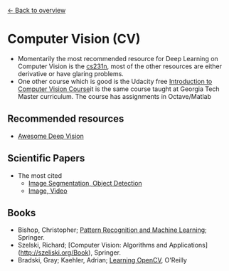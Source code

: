 [← Back to overview](../../../)

# Computer Vision (CV)

* Momentarily the most recommended resource for Deep Learning on Computer Vision is the [cs231n](http://cs231n.stanford.edu/), most of the other resources are either derivative or have glaring problems. 
* One other course which is good is the Udacity free [Introduction to Computer Vision Course](https://classroom.udacity.com/courses/ud810)it is the same course taught at Georgia Tech Master curriculum. The course has assignments in Octave/Matlab

## Recommended resources
* [Awesome Deep Vision](https://github.com/kjw0612/awesome-deep-vision)

## Scientific Papers
* The most cited
  * [Image Segmentation, Object Detection](https://github.com/terryum/awesome-deep-learning-papers#image-segmentation--object-detection)
  * [Image, Video](https://github.com/terryum/awesome-deep-learning-papers#image--video--etc)
  
## Books
  * Bishop, Christopher; [Pattern Recognition and Machine Learning](http://www.springer.com/in/book/9780387310732); Springer. 
  * Szelski, Richard; [Computer Vision: Algorithms and Applications] (http://szeliski.org/Book), Springer.
  * Bradski, Gray; Kaehler, Adrian; [Learning OpenCV](http://shop.oreilly.com/product/9780596516130.do), O'Reilly
  
